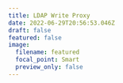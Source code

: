 ```yaml
---
title: LDAP Write Proxy
date: 2022-06-29T20:56:53.046Z
draft: false
featured: false
image:
  filename: featured
  focal_point: Smart
  preview_only: false
---
```

